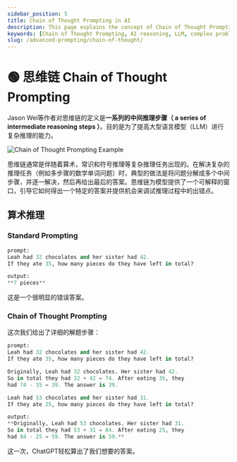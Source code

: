 ```yaml
---
sidebar_position: 5
title: Chain of Thought Prompting in AI
description: This page explains the concept of Chain of Thought Prompting, its importance in enhancing reasoning capabilities of large language models, and provides examples.
keywords: [Chain of Thought Prompting, AI reasoning, LLM, complex problem solving, arithmetic reasoning, Jason Wei]
slug: /advanced-prompting/chain-of-thought/
---
```

# 🟢 思维链 Chain of Thought Prompting

Jason Wei等作者对思维链的定义是**一系列的中间推理步骤（ a series of intermediate reasoning steps ）**。目的是为了提高大型语言模型（LLM）进行复杂推理的能力。

![Chain of Thought Prompting Example](https://cdn.jsdelivr.net/gh/donttal/imgbed/img/promptCOT.png)

思维链通常是伴随着算术，常识和符号推理等复杂推理任务出现的。在解决复杂的推理任务（例如多步骤的数学单词问题）时，典型的做法是将问题分解成多个中间步骤，并逐一解决，然后再给出最后的答案。思维链为模型提供了一个可解释的窗口，引导它如何得出一个特定的答案并提供机会来调试推理过程中的出错点。

## 算术推理

### Standard Prompting

```python
prompt:
Leah had 32 chocolates and her sister had 42. 
If they ate 35, how many pieces do they have left in total?

output:
**7 pieces**
```

这是一个很明显的错误答案。

### Chain of Thought Prompting

这次我们给出了详细的解题步骤：

```python
prompt:
Leah had 32 chocolates and her sister had 42. 
If they ate 35, how many pieces do they have left in total? 

Originally, Leah had 32 chocolates. Her sister had 42. 
So in total they had 32 + 42 = 74. After eating 35, they
had 74 - 35 = 39. The answer is 39.

Leah had 53 chocolates and her sister had 31.
If they ate 25, how many pieces do they have left in total?

output:
**Originally, Leah had 53 chocolates. Her sister had 31. 
So in total they had 53 + 31 = 84. After eating 25, they
had 84 - 25 = 59. The answer is 59.**
```

这一次，ChatGPT轻松算出了我们想要的答案。